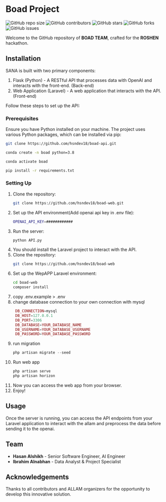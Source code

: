 
# Boad Project

![GitHub repo size](https://img.shields.io/github/repo-size/hsndev18/boad-web)
![GitHub contributors](https://img.shields.io/github/contributors/hsndev18/boad-web)
![GitHub stars](https://img.shields.io/github/stars/hsndev18/boad-web?style=social)
![GitHub forks](https://img.shields.io/github/forks/hsndev18/boad-web?style=social)
![GitHub issues](https://img.shields.io/github/issues/hsndev18/boad-web)


Welcome to the GitHub repository of **BOAD TEAM**, crafted for the **ROSHEN** hackathon.

## Installation

SANA is built with two primary components:

1. Flask (Python) - A RESTful API that processes data with OpenAI and interacts with the front-end. (Back-end)
2. Web Application (Laravel) - A web application that interacts with the API. (Front-end)

Follow these steps to set up the API:
### Prerequisites

Ensure you have Python installed on your machine. The project uses various Python packages, which can be installed via pip:


```bash
git clone https://github.com/hsndev18/boad-api.git
```
    
```bash
conda create -n boad python=3.8
```

```bash
conda activate boad
```

```bash
pip install -r requirements.txt
```

### Setting Up

1. Clone the repository:
    ```bash
    git clone https://github.com/hsndev18/boad-web.git
    ```
2. Set up the API environment(Add openai api key in .env file):
    ```bash
    OPENAI_API_KEY=############
    ```
3. Run the server:
    ```bash
    python API.py
    ```
4.  You should install the Laravel project to interact with the API.
5.  Clone the repository:
    ```bash
    git clone https://github.com/hsndev18/boad-web
    ```
4. Set up the WepAPP Laravel environment:
    ```bash
    cd boad-web
    composer install
    ```
5. copy .env.example > .env
6. change database connection to your own connection with mysql
   ```php
    DB_CONNECTION=mysql
    DB_HOST=127.0.0.1
    DB_PORT=3306
    DB_DATABASE=YOUR_DATABASE_NAME
    DB_USERNAME=YOUR_DATABASE_USERNAME
    DB_PASSWORD=YOUR_DATABASE_PASSWORD
    ```
7. run migration
    ```php
    php artisan migrate --seed
    ```
8. Run web app
   ```php
   php artisan serve
   php artisan horizon
   ```
9. Now you can access the web app from your browser.
10. Enjoy!
## Usage

Once the server is running, you can access the API endpoints from your Laravel application to interact with the allam and preprocess the data before sending it to the openai.

## Team

- **Hasan Alshikh** - Senior Software Engineer, AI Engineer
- **Ibrahim Alnabhan** - Data Analyst & Project Specialist


## Acknowledgements

Thanks to all contributors and ALLAM organizers for the opportunity to develop this innovative solution.
